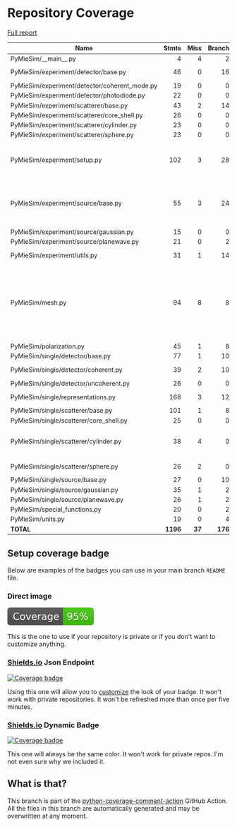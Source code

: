 # Repository Coverage

[Full report](https://htmlpreview.github.io/?https://github.com/MartinPdeS/PyMieSim/blob/python-coverage-comment-action-data/htmlcov/index.html)

| Name                                           |    Stmts |     Miss |   Branch |   BrPart |   Cover |   Missing |
|----------------------------------------------- | -------: | -------: | -------: | -------: | ------: | --------: |
| PyMieSim/\_\_main\_\_.py                       |        4 |        4 |        2 |        0 |      0% |       2-7 |
| PyMieSim/experiment/detector/base.py           |       46 |        0 |       16 |        1 |     98% |  128->131 |
| PyMieSim/experiment/detector/coherent\_mode.py |       19 |        0 |        0 |        0 |    100% |           |
| PyMieSim/experiment/detector/photodiode.py     |       22 |        0 |        0 |        0 |    100% |           |
| PyMieSim/experiment/scatterer/base.py          |       43 |        2 |       14 |        2 |     93% |    75, 90 |
| PyMieSim/experiment/scatterer/core\_shell.py   |       26 |        0 |        0 |        0 |    100% |           |
| PyMieSim/experiment/scatterer/cylinder.py      |       23 |        0 |        0 |        0 |    100% |           |
| PyMieSim/experiment/scatterer/sphere.py        |       23 |        0 |        0 |        0 |    100% |           |
| PyMieSim/experiment/setup.py                   |      102 |        3 |       28 |        3 |     95% |259-260, 323->327, 332 |
| PyMieSim/experiment/source/base.py             |       55 |        3 |       24 |        6 |     89% |25, 53->56, 66->69, 80, 82->exit, 98 |
| PyMieSim/experiment/source/gaussian.py         |       15 |        0 |        0 |        0 |    100% |           |
| PyMieSim/experiment/source/planewave.py        |       21 |        0 |        2 |        1 |     96% |    37->40 |
| PyMieSim/experiment/utils.py                   |       31 |        1 |       14 |        2 |     93% |52->56, 64 |
| PyMieSim/mesh.py                               |       94 |        8 |        8 |        2 |     90% |117, 129, 141, 153, 195->exit, 214->exit, 275-279 |
| PyMieSim/polarization.py                       |       45 |        1 |        8 |        0 |     98% |        87 |
| PyMieSim/single/detector/base.py               |       77 |        1 |       10 |        1 |     98% |       227 |
| PyMieSim/single/detector/coherent.py           |       39 |        2 |       10 |        3 |     90% |49, 54, 66->70 |
| PyMieSim/single/detector/uncoherent.py         |       26 |        0 |        0 |        0 |    100% |           |
| PyMieSim/single/representations.py             |      168 |        3 |       12 |        1 |     98% | 58, 62-63 |
| PyMieSim/single/scatterer/base.py              |      101 |        1 |        8 |        1 |     98% |       451 |
| PyMieSim/single/scatterer/core\_shell.py       |       25 |        0 |        0 |        0 |    100% |           |
| PyMieSim/single/scatterer/cylinder.py          |       38 |        4 |        0 |        0 |     89% |157, 161, 165, 169 |
| PyMieSim/single/scatterer/sphere.py            |       26 |        2 |        0 |        0 |     92% |  135, 163 |
| PyMieSim/single/source/base.py                 |       27 |        0 |       10 |        0 |    100% |           |
| PyMieSim/single/source/gaussian.py             |       35 |        1 |        2 |        1 |     95% |        41 |
| PyMieSim/single/source/planewave.py            |       26 |        1 |        2 |        1 |     93% |        37 |
| PyMieSim/special\_functions.py                 |       20 |        0 |        2 |        0 |    100% |           |
| PyMieSim/units.py                              |       19 |        0 |        4 |        0 |    100% |           |
|                                      **TOTAL** | **1196** |   **37** |  **176** |   **25** | **95%** |           |


## Setup coverage badge

Below are examples of the badges you can use in your main branch `README` file.

### Direct image

[![Coverage badge](https://raw.githubusercontent.com/MartinPdeS/PyMieSim/python-coverage-comment-action-data/badge.svg)](https://htmlpreview.github.io/?https://github.com/MartinPdeS/PyMieSim/blob/python-coverage-comment-action-data/htmlcov/index.html)

This is the one to use if your repository is private or if you don't want to customize anything.

### [Shields.io](https://shields.io) Json Endpoint

[![Coverage badge](https://img.shields.io/endpoint?url=https://raw.githubusercontent.com/MartinPdeS/PyMieSim/python-coverage-comment-action-data/endpoint.json)](https://htmlpreview.github.io/?https://github.com/MartinPdeS/PyMieSim/blob/python-coverage-comment-action-data/htmlcov/index.html)

Using this one will allow you to [customize](https://shields.io/endpoint) the look of your badge.
It won't work with private repositories. It won't be refreshed more than once per five minutes.

### [Shields.io](https://shields.io) Dynamic Badge

[![Coverage badge](https://img.shields.io/badge/dynamic/json?color=brightgreen&label=coverage&query=%24.message&url=https%3A%2F%2Fraw.githubusercontent.com%2FMartinPdeS%2FPyMieSim%2Fpython-coverage-comment-action-data%2Fendpoint.json)](https://htmlpreview.github.io/?https://github.com/MartinPdeS/PyMieSim/blob/python-coverage-comment-action-data/htmlcov/index.html)

This one will always be the same color. It won't work for private repos. I'm not even sure why we included it.

## What is that?

This branch is part of the
[python-coverage-comment-action](https://github.com/marketplace/actions/python-coverage-comment)
GitHub Action. All the files in this branch are automatically generated and may be
overwritten at any moment.